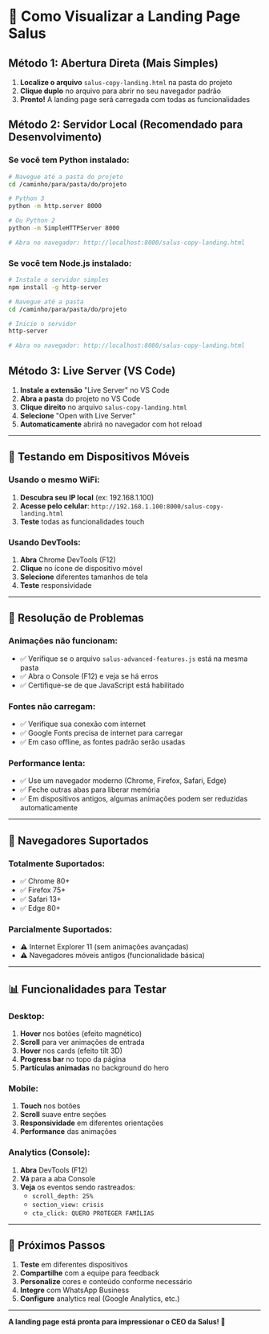 # 🚀 Como Visualizar a Landing Page Salus

## Método 1: Abertura Direta (Mais Simples)

1. **Localize o arquivo** `salus-copy-landing.html` na pasta do projeto
2. **Clique duplo** no arquivo para abrir no seu navegador padrão
3. **Pronto!** A landing page será carregada com todas as funcionalidades

## Método 2: Servidor Local (Recomendado para Desenvolvimento)

### Se você tem Python instalado:
```bash
# Navegue até a pasta do projeto
cd /caminho/para/pasta/do/projeto

# Python 3
python -m http.server 8000

# Ou Python 2
python -m SimpleHTTPServer 8000

# Abra no navegador: http://localhost:8000/salus-copy-landing.html
```

### Se você tem Node.js instalado:
```bash
# Instale o servidor simples
npm install -g http-server

# Navegue até a pasta
cd /caminho/para/pasta/do/projeto

# Inicie o servidor
http-server

# Abra no navegador: http://localhost:8080/salus-copy-landing.html
```

## Método 3: Live Server (VS Code)

1. **Instale a extensão** "Live Server" no VS Code
2. **Abra a pasta** do projeto no VS Code
3. **Clique direito** no arquivo `salus-copy-landing.html`
4. **Selecione** "Open with Live Server"
5. **Automaticamente** abrirá no navegador com hot reload

---

## 📱 Testando em Dispositivos Móveis

### Usando o mesmo WiFi:
1. **Descubra seu IP local** (ex: 192.168.1.100)
2. **Acesse pelo celular**: `http://192.168.1.100:8000/salus-copy-landing.html`
3. **Teste** todas as funcionalidades touch

### Usando DevTools:
1. **Abra** Chrome DevTools (F12)
2. **Clique** no ícone de dispositivo móvel
3. **Selecione** diferentes tamanhos de tela
4. **Teste** responsividade

---

## 🔧 Resolução de Problemas

### **Animações não funcionam:**
- ✅ Verifique se o arquivo `salus-advanced-features.js` está na mesma pasta
- ✅ Abra o Console (F12) e veja se há erros
- ✅ Certifique-se de que JavaScript está habilitado

### **Fontes não carregam:**
- ✅ Verifique sua conexão com internet
- ✅ Google Fonts precisa de internet para carregar
- ✅ Em caso offline, as fontes padrão serão usadas

### **Performance lenta:**
- ✅ Use um navegador moderno (Chrome, Firefox, Safari, Edge)
- ✅ Feche outras abas para liberar memória
- ✅ Em dispositivos antigos, algumas animações podem ser reduzidas automaticamente

---

## 🎯 Navegadores Suportados

### **Totalmente Suportados:**
- ✅ Chrome 80+
- ✅ Firefox 75+
- ✅ Safari 13+
- ✅ Edge 80+

### **Parcialmente Suportados:**
- ⚠️ Internet Explorer 11 (sem animações avançadas)
- ⚠️ Navegadores móveis antigos (funcionalidade básica)

---

## 📊 Funcionalidades para Testar

### **Desktop:**
1. **Hover** nos botões (efeito magnético)
2. **Scroll** para ver animações de entrada
3. **Hover** nos cards (efeito tilt 3D)
4. **Progress bar** no topo da página
5. **Partículas animadas** no background do hero

### **Mobile:**
1. **Touch** nos botões
2. **Scroll** suave entre seções
3. **Responsividade** em diferentes orientações
4. **Performance** das animações

### **Analytics (Console):**
1. **Abra** DevTools (F12)
2. **Vá** para a aba Console
3. **Veja** os eventos sendo rastreados:
   - `scroll_depth: 25%`
   - `section_view: crisis`
   - `cta_click: QUERO PROTEGER FAMÍLIAS`

---

## 🚀 Próximos Passos

1. **Teste** em diferentes dispositivos
2. **Compartilhe** com a equipe para feedback
3. **Personalize** cores e conteúdo conforme necessário
4. **Integre** com WhatsApp Business
5. **Configure** analytics real (Google Analytics, etc.)

---

**A landing page está pronta para impressionar o CEO da Salus! 🎯** 